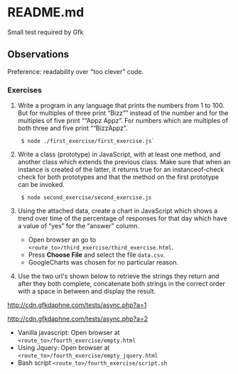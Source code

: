 # README.md

Small test required by Gfk

## Observations
Preference: readability over "too clever" code.

### Exercises
1. Write a program in any language that prints the numbers from 1 to 100.    But for multiples of three print “Bizz”” instead of the number and for the multiples of five print ““Appz Appz”. For numbers which are multiples of both three and five print ““BizzAppz”.

		$ node ./first_exercise/first_exercise.js`

2. Write a class (prototype) in JavaScript, with at least one method, and another class which extends the previous class. Make sure that when an instance is created of the latter, it returns true for an instanceof-check check for both prototypes and that the method on the first prototype can be invoked.

		$ node second_exercise/second_exercise.js

3. Using the attached data, create a chart in JavaScript which shows a trend over time of the percentage of responses for that day which have a value of “yes” for the “answer” column.

	- Open browser an go to `<route_to>/third_exercise/third_exercise.html`.
	- Press **Choose File** and select the file `data.csv`.
	- GoogleCharts was chosen for no particular reason.

4. Use the two url's shown below to retrieve the strings they return and after they both complete, concatenate both strings in the correct order with a space in between and display the result.

http://cdn.gfkdaphne.com/tests/async.php?a=1

http://cdn.gfkdaphne.com/tests/async.php?a=2

- Vanilla javascript: Open browser at `<route_to>/fourth_exercise/empty.html`
- Using Jquery: Open browser at `<route_to>/fourth_exercise/empty_jquery.html`
- Bash script `<route_to>/fourth_exercise/script.sh`

